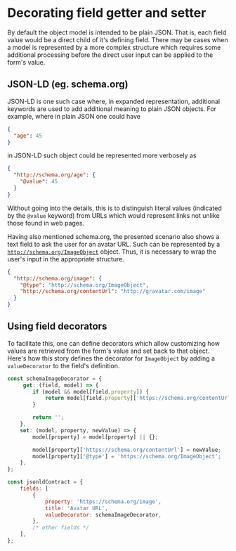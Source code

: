 # Decorating field getter and setter

By default the object model is intended to be plain JSON. That is, each field value would be a direct
child of it's defining field. There may be cases when a model is represented by a more complex structure
which requires some additional processing before the direct user input can be applied to the form's value.

## JSON-LD (eg. schema.org)

JSON-LD is one such case where, in expanded representation, additional keywords are used to add additional
meaning to plain JSON objects. For example, where in plain JSON one could have

```json
{
  "age": 45
}
``` 

in JSON-LD such object could be represented more verbosely as 

```json
{
  "http://schema.org/age": {
    "@value": 45
  }
}
```

Without going into the details, this is to distinguish literal values (indicated by the `@value` keyword)
from URLs which would represent links not unlike those found in web pages.

Having also mentioned schema.org, the presented scenario also shows a text field to ask the user for an 
avatar URL. Such can be represented by a [`http://schema.org/ImageObject`][io] object. Thus, it is necessary
to wrap the user's input in the appropriate structure.

```json
{
  "http://schema.org/image": {
    "@type": "http://schema.org/ImageObject",
    "http://schema.org/contentUrl": "http://gravatar.com/image"
  }
}
```

[io]: http://schema.org/ImageObject

## Using field decorators

To facilitate this, one can define decorators which allow customizing how values are retrieved from the
form's value and set back to that object. Here's how this story defines the decorator for `ImageObject` by
adding a `valueDecorator` to the field's definition.

```js
const schemaImageDecorator = {
     get: (field, model) => {
        if (model && model[field.property]) {
            return model[field.property]['https://schema.org/contentUrl'] || '';
        }

        return '';
    },
    set: (model, property, newValue) => {
        model[property] = model[property] || {};

        model[property]['https://schema.org/contentUrl'] = newValue;
        model[property]['@type'] = 'https://schema.org/ImageObject';
    },
};

const jsonldContract = {
    fields: [
        {
            property: 'https://schema.org/image',
            title: 'Avatar URL',
            valueDecorator: schemaImageDecorator,
        },
        /* other fields */
    ],
};
```
